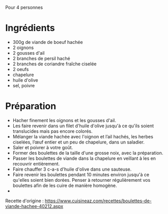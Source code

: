 Pour 4 personnes

# Ingrédients
- 300g de viande de boeuf hachée
- 2 oignons
- 2 gousses d'ail
- 2 branches de persil haché
- 2 branches de coriandre fraîche ciselée
- 2 oeufs
- chapelure
- huile d'olive
- sel, poivre

# Préparation
- Hacher finement les oignons et les gousses d'ail.
- Les faire revenir dans un filet d'huile d'olive jusqu'à ce qu'ils soient translucides mais pas encore colorés.
- Mélanger la viande hachée avec l'oignon et l’ail hachés, les herbes ciselées, l’œuf entier et un peu de chapelure, dans un saladier.
- Saler et poivrer à votre goût.
- Former des boulettes de la taille d'une grosse noix, avec la préparation.
- Passer les boulettes de viande dans la chapelure en veillant à les en recouvrir entièrement.
- Faire chauffer 3 c-a-s d'huile d'olive dans une sauteuse.
- Faire revenir les boulettes pendant 10 minutes environ jusqu'à ce qu'elles soient bien dorées. Penser à retourner régulièrement vos boulettes afin de les cuire de manière homogène.
- 

Recette d'origine : https://www.cuisineaz.com/recettes/boulettes-de-viande-hachee-40212.aspx

